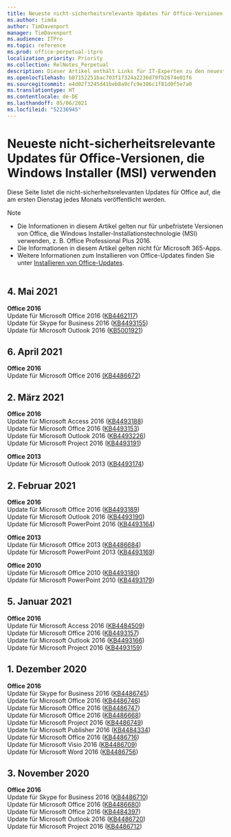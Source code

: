 ```yaml
---
title: Neueste nicht-sicherheitsrelevante Updates für Office-Versionen, die Windows Installer (MSI) verwenden
ms.author: timda
author: TimDavenport
manager: TimDavenport
ms.audience: ITPro
ms.topic: reference
ms.prod: office-perpetual-itpro
localization_priority: Priority
ms.collection: RelNotes_Perpetual
description: Dieser Artikel enthält Links für IT-Experten zu den neuesten nicht-sicherheitsrelevanten Updateinformationen für dauerhafte Versionen von Office 2016, Office 2013 und Office 2010
ms.openlocfilehash: b87152251bac703f17324a2236d79fb2674e01f6
ms.sourcegitcommit: e4d02f3245d41beb8a9cfc9e386c1f81d0f5e7a0
ms.translationtype: HT
ms.contentlocale: de-DE
ms.lasthandoff: 05/06/2021
ms.locfileid: "52236945"
---
```

# <a name="latest-non-security-updates-for-versions-of-office-that-use-windows-installer-msi"></a>Neueste nicht-sicherheitsrelevante Updates für Office-Versionen, die Windows Installer (MSI) verwenden

Diese Seite listet die nicht-sicherheitsrelevanten Updates für Office auf, die am ersten Dienstag jedes Monats veröffentlicht werden.

> [!NOTE]
> - Die Informationen in diesem Artikel gelten nur für unbefristete Versionen von Office, die Windows Installer-Installationstechnologie (MSI) verwenden, z. B. Office Professional Plus 2016.
> - Die Informationen in diesem Artikel gelten nicht für Microsoft 365-Apps.
> - Weitere Informationen zum Installieren von Office-Updates finden Sie unter [Installieren von Office-Updates](https://support.office.com/article/2ab296f3-7f03-43a2-8e50-46de917611c5).
<br/><br/>

## <a name="may-4-2021"></a>4. Mai 2021
**Office 2016**<br/>
Update für Microsoft Office 2016 ([KB4462117](https://support.microsoft.com/help/4462117)) </br> Update für Skype for Business 2016 ([KB4493155](https://support.microsoft.com/help/4493155)) </br> Update für Microsoft Outlook 2016 ([KB5001921](https://support.microsoft.com/help/5001921)) </br> 

## <a name="april-6-2021"></a>6. April 2021
**Office 2016**<br/>
Update für Microsoft Office 2016 [(KB4486672](https://support.microsoft.com/help/4486672)) </br> 

## <a name="march-2-2021"></a>2. März 2021
**Office 2016**<br/>
Update für Microsoft Access 2016 ([KB4493188](https://support.microsoft.com/help/4493188)) </br> Update für Microsoft Office 2016 ([KB4493153](https://support.microsoft.com/help/4493153)) </br> Update für Microsoft Outlook 2016 ([KB4493226](https://support.microsoft.com/help/4493226)) </br> Update für Microsoft Project 2016 ([KB4493191](https://support.microsoft.com/help/4493191)) </br> 


**Office 2013**<br/>
Update für Microsoft Outlook 2013 ([KB4493174](https://support.microsoft.com/help/4493174)) </br> 


## <a name="february-2-2021"></a>2. Februar 2021
**Office 2016**<br/>
Update für Microsoft Office 2016 ([KB4493189](https://support.microsoft.com/help/4493189)) </br> Update für Microsoft Outlook 2016 ([KB4493190](https://support.microsoft.com/help/4493190)) </br> Update für Microsoft PowerPoint 2016 ([KB4493164](https://support.microsoft.com/help/4493164)) </br> 

**Office 2013**<br/>
Update für Microsoft Office 2013 ([KB4486684](https://support.microsoft.com/help/4486684)) </br>
Update für Microsoft PowerPoint 2013 ([KB4493169](https://support.microsoft.com/help/4493169)) </br>

**Office 2010**<br/>
Update für Microsoft Office 2010 ([KB4493180](https://support.microsoft.com/help/4493180)) </br>
Update für Microsoft PowerPoint 2010 ([KB4493179](https://support.microsoft.com/help/4493179))</br>


## <a name="january-5-2021"></a>5. Januar 2021
**Office 2016**</br>
Update für Microsoft Access 2016 ([KB4484509](https://support.microsoft.com/help/4484509)) </br>
Update für Microsoft Office 2016 ([KB4493157](https://support.microsoft.com/help/4493157)) </br>
Update für Microsoft Outlook 2016 ([KB4493166](https://support.microsoft.com/help/4493166)) </br>
Update für Microsoft Project 2016 ([KB4493159](https://support.microsoft.com/help/4493159)) </br>


## <a name="december-1-2020"></a>1. Dezember 2020
**Office 2016**<br/>
Update für Skype for Business 2016 ([KB4486745](https://support.microsoft.com/help/4486745)) <br/>
Update für Microsoft Office 2016 ([KB4486746](https://support.microsoft.com/help/4486746)) <br/> Update für Microsoft Office 2016 ([KB4486747](https://support.microsoft.com/help/4486747)) <br/> Update für Microsoft Office 2016 ([KB4486668](https://support.microsoft.com/help/4486668)) <br/>
Update für Microsoft Project 2016 ([KB4486749](https://support.microsoft.com/help/4486749)) <br/> Update für Microsoft Publisher 2016 ([KB4484334](https://support.microsoft.com/help/4484334)) <br/> Update für Microsoft Office 2016 ([KB4486716](https://support.microsoft.com/help/4486716)) <br/> Update für Microsoft Visio 2016 ([KB4486709](https://support.microsoft.com/help/4486709)) <br/>
Update für Microsoft Word 2016 ([KB4486756](https://support.microsoft.com/help/4486756)) <br/> 


## <a name="november-3-2020"></a>3. November 2020
**Office 2016**<br/>
Update für Skype for Business 2016 ([KB4486710](https://support.microsoft.com/help/4486710)) <br/>
Update für Microsoft Office 2016 ([KB4486680](https://support.microsoft.com/help/4486680)) <br/>
Update für Microsoft Office 2016 ([KB4484397](https://support.microsoft.com/help/4484397)) <br/>
Update für Microsoft Outlook 2016 ([KB4486720](https://support.microsoft.com/help/4486720)) <br/>
Update für Microsoft Project 2016 ([KB4486712](https://support.microsoft.com/help/4486712)) <br/>


</br>